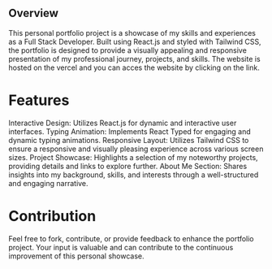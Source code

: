 ## Overview
This personal portfolio project is a showcase of my skills and experiences as a Full Stack Developer. Built using React.js and styled with Tailwind CSS, the portfolio is designed to provide a visually appealing and responsive presentation of my professional journey, projects, and skills. The website is hosted on the vercel and you can acces the website by clicking on the link.

# Features
Interactive Design: Utilizes React.js for dynamic and interactive user interfaces.
Typing Animation: Implements React Typed for engaging and dynamic typing animations.
Responsive Layout: Utilizes Tailwind CSS to ensure a responsive and visually pleasing experience across various screen sizes.
Project Showcase: Highlights a selection of my noteworthy projects, providing details and links to explore further.
About Me Section: Shares insights into my background, skills, and interests through a well-structured and engaging narrative.


# Contribution
Feel free to fork, contribute, or provide feedback to enhance the portfolio project. Your input is valuable and can contribute to the continuous improvement of this personal showcase.



